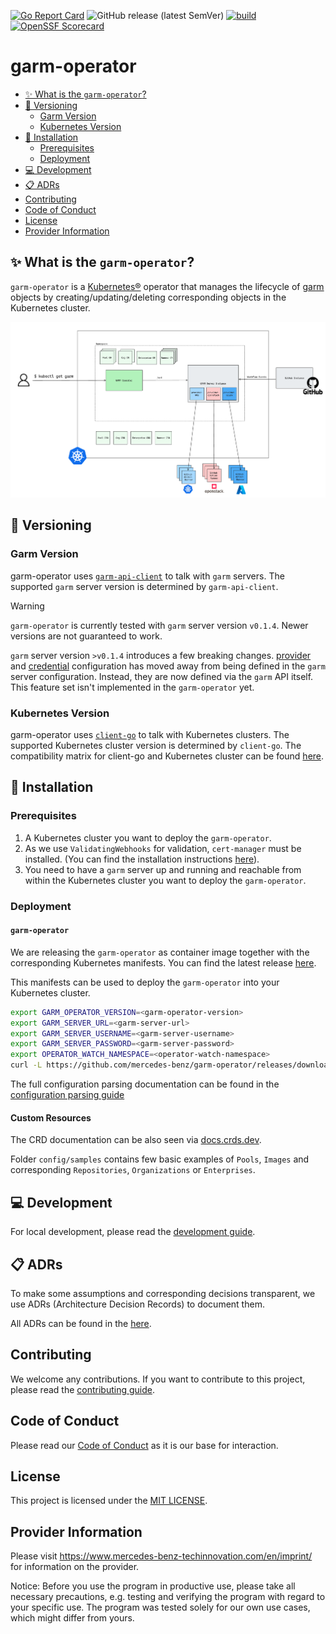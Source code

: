 <!-- SPDX-License-Identifier: MIT -->

[![Go Report Card](https://goreportcard.com/badge/github.com/mercedes-benz/garm-operator)](https://goreportcard.com/report/github.com/mercedes-benz/garm-operator) 
![GitHub release (latest SemVer)](https://img.shields.io/github/v/release/mercedes-benz/garm-operator?sort=semver)
[![build](https://github.com/mercedes-benz/garm-operator/actions/workflows/build.yml/badge.svg)](https://github.com/mercedes-benz/garm-operator/actions/workflows/build.yml)
[![OpenSSF Scorecard](https://api.scorecard.dev/projects/github.com/mercedes-benz/garm-operator/badge)](https://scorecard.dev/viewer/?uri=github.com/mercedes-benz/garm-operator)

# garm-operator 

<!-- toc -->
- [✨ What is the <code>garm-operator</code>?](#-what-is-the-garm-operator)
- [🔀 Versioning](#-versioning)
  - [Garm Version](#garm-version)
  - [Kubernetes Version](#kubernetes-version)
- [🚀 Installation](#-installation)
  - [Prerequisites](#prerequisites)
  - [Deployment](#deployment)
- [💻 Development](#-development)
- [📋 ADRs](#-adrs)
- [Contributing](#contributing)
- [Code of Conduct](#code-of-conduct)
- [License](#license)
- [Provider Information](#provider-information)
<!-- /toc -->

## ✨ What is the `garm-operator`?

`garm-operator` is a [Kubernetes®](https://kubernetes.io) operator that manages the lifecycle of [garm](https://github.com/cloudbase/garm) objects by creating/updating/deleting corresponding objects in the Kubernetes cluster.

![garm components overview](docs/assets/overview.png "Architecture Overview")

## 🔀 Versioning

### Garm Version

garm-operator uses [`garm-api-client`](https://github.com/cloudbase/garm/tree/main/client) to talk
with `garm` servers. The supported `garm` server version is determined by `garm-api-client`.

> [!WARNING]  
> `garm-operator` is currently tested with `garm` server version `v0.1.4`. Newer versions are not guaranteed to work.
> 
> `garm` server version `>v0.1.4` introduces a few breaking changes.
> [provider]() and [credential]() configuration has moved away from being defined in the `garm` server configuration.
> Instead, they are now defined via the `garm` API itself.
> This feature set isn't implemented in the `garm-operator` yet.

### Kubernetes Version

garm-operator uses [`client-go`](https://github.com/kubernetes/client-go) to talk with
Kubernetes clusters. The supported Kubernetes cluster version is determined by `client-go`.
The compatibility matrix for client-go and Kubernetes cluster can be found
[here](https://github.com/kubernetes/client-go#compatibility-matrix).

## 🚀 Installation

### Prerequisites

1. A Kubernetes cluster you want to deploy the `garm-operator`.
1. As we use `ValidatingWebhooks` for validation, `cert-manager` must be installed. (You can find the installation instructions [here](https://cert-manager.io/docs/installation/)).
1. You need to have a `garm` server up and running and reachable from within the Kubernetes cluster you want to deploy the `garm-operator`.

### Deployment

#### `garm-operator`

We are releasing the `garm-operator` as container image together with the corresponding Kubernetes manifests. You can find the latest release [here](https://github.com/mercedes-benz/garm-operator/releases).

This manifests can be used to deploy the `garm-operator` into your Kubernetes cluster.

```bash
export GARM_OPERATOR_VERSION=<garm-operator-version>
export GARM_SERVER_URL=<garm-server-url> 
export GARM_SERVER_USERNAME=<garm-server-username>
export GARM_SERVER_PASSWORD=<garm-server-password>
export OPERATOR_WATCH_NAMESPACE=<operator-watch-namespace>
curl -L https://github.com/mercedes-benz/garm-operator/releases/download/${GARM_OPERATOR_VERSION}/garm-operator-all.yaml | envsubst | kubectl apply -f -
```

The full configuration parsing documentation can be found in the [configuration parsing guide](./docs/config/configuration-parsing.md)

#### Custom Resources

The CRD documentation can be also seen via [docs.crds.dev](https://doc.crds.dev/github.com/mercedes-benz/garm-operator).

Folder `config/samples` contains few basic examples of `Pools`, `Images` and corresponding `Repositories`, `Organizations` or `Enterprises`.

## 💻 Development

For local development, please read the [development guide](DEVELOPMENT.md).

## 📋 ADRs

To make some assumptions and corresponding decisions transparent, we use ADRs (Architecture Decision Records) to document them.

All ADRs can be found in the [here](docs/architectural-decision-records.md).

## Contributing

We welcome any contributions.
If you want to contribute to this project, please read the [contributing guide](CONTRIBUTING.md).

## Code of Conduct

Please read our [Code of Conduct](https://github.com/mercedes-benz/foss/blob/master/CODE_OF_CONDUCT.md) as it is our base for interaction.

## License

This project is licensed under the [MIT LICENSE](LICENSE).

## Provider Information

Please visit <https://www.mercedes-benz-techinnovation.com/en/imprint/> for information on the provider.

Notice: Before you use the program in productive use, please take all necessary precautions,
e.g. testing and verifying the program with regard to your specific use.
The program was tested solely for our own use cases, which might differ from yours.
